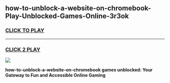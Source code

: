 
## how-to-unblock-a-website-on-chromebook-Play-Unblocked-Games-Online-3r3ok
<h3>
<a href="https://premium76.site?title=how-to-unblock-a-website-on-chromebook&ref=25A">CLICK TO PLAY</a></h3>
<hr>

<h3>
<a href="https://premium76.site?title=how-to-unblock-a-website-on-chromebook&ref=25A">CLICK 2 PLAY</a>
  
</h3>

<a href="https://premium76.site?title=how-to-unblock-a-website-on-chromebook&ref=25A"><img src="https://clearcache.store/games.png"></a>


**how-to-unblock-a-website-on-chromebook games unblocked: Your Gateway to Fun and Accessible Online Gaming**
